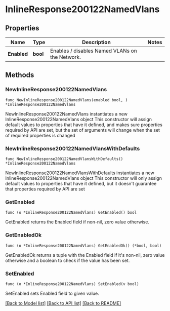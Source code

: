 # InlineResponse200122NamedVlans

## Properties

Name | Type | Description | Notes
------------ | ------------- | ------------- | -------------
**Enabled** | **bool** | Enables / disables Named VLANs on the Network. | 

## Methods

### NewInlineResponse200122NamedVlans

`func NewInlineResponse200122NamedVlans(enabled bool, ) *InlineResponse200122NamedVlans`

NewInlineResponse200122NamedVlans instantiates a new InlineResponse200122NamedVlans object
This constructor will assign default values to properties that have it defined,
and makes sure properties required by API are set, but the set of arguments
will change when the set of required properties is changed

### NewInlineResponse200122NamedVlansWithDefaults

`func NewInlineResponse200122NamedVlansWithDefaults() *InlineResponse200122NamedVlans`

NewInlineResponse200122NamedVlansWithDefaults instantiates a new InlineResponse200122NamedVlans object
This constructor will only assign default values to properties that have it defined,
but it doesn't guarantee that properties required by API are set

### GetEnabled

`func (o *InlineResponse200122NamedVlans) GetEnabled() bool`

GetEnabled returns the Enabled field if non-nil, zero value otherwise.

### GetEnabledOk

`func (o *InlineResponse200122NamedVlans) GetEnabledOk() (*bool, bool)`

GetEnabledOk returns a tuple with the Enabled field if it's non-nil, zero value otherwise
and a boolean to check if the value has been set.

### SetEnabled

`func (o *InlineResponse200122NamedVlans) SetEnabled(v bool)`

SetEnabled sets Enabled field to given value.



[[Back to Model list]](../README.md#documentation-for-models) [[Back to API list]](../README.md#documentation-for-api-endpoints) [[Back to README]](../README.md)


